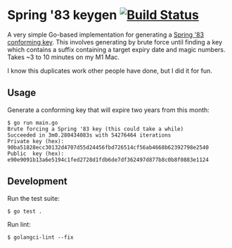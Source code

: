 # Spring '83 keygen [![Build Status](https://github.com/brandur/spring83-keygen/workflows/spring83-keygen%20CI/badge.svg)](https://github.com/brandur/spring83-keygen/actions)

A very simple Go-based implementation for generating a [Spring '83 conforming key](https://github.com/robinsloan/spring-83/blob/main/draft-20220629.md#key-format). This involves generating by brute force until finding a key which contains a suffix containing a target expiry date and magic numbers. Takes ~3 to 10 minutes on my M1 Mac.

I know this duplicates work other people have done, but I did it for fun.

## Usage

Generate a conforming key that will expire two years from this month:

    $ go run main.go
    Brute forcing a Spring '83 key (this could take a while)
    Succeeded in 3m0.280434083s with 54276464 iterations
    Private key (hex): 90ba51828ecc30132d4707d55d24456fbd726514cf56ab4668b62392798e2540
    Public  key (hex): e90e9091b13a6e5194c1fed2728d1fdb6de7df362497d877b8c0b8f0883e1124

## Development

Run the test suite:

    $ go test .

Run lint:

    $ golangci-lint --fix
